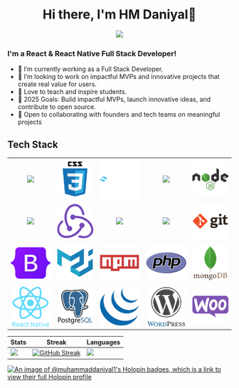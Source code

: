 <body>
  <div align="center">
    <h1> Hi there, I'm HM Daniyal👋<a href="#"></h1>
  </div>
<p align="center">
<a href="https://github.com/Muhammad-Daniyal-1"><img src="https://readme-typing-svg.herokuapp.com?lines=ReactJs+Developer;React+Native+Developer;Full+Stack+Developer;MERN+Stack+Developer;Javascript+Developer;Frontend+Developer;NodeJs+Developer&center=true&width=500&height=50"></a>

### I'm a React & React Native Full Stack Developer!
- 🔭 I’m currently working as a Full Stack Developer.
- 👯 I’m looking to work on impactful MVPs and innovative projects that create real value for users.
- 📢 Love to teach and inspire students.
- 🥅 2025 Goals: Build impactful MVPs, launch innovative ideas, and contribute to open source.
- 💎 Open to collaborating with founders and tech teams on meaningful projects  

<h2>Tech Stack</h2>

<table width="80%">
 
<tr>
    <td align='center' width="200">
		<img src="https://www.vectorlogo.zone/logos/reactjs/reactjs-ar21.svg">
    </td>
    <td align='center' width="200">
        <img src="https://raw.githubusercontent.com/devicons/devicon/0d6c64dbbf311879f7d563bfc3ccf559f9ed111c/icons/css3/css3-original-wordmark.svg" width="80">
    </td>
 <td align='center' width="200">
        <img src="https://github.com/devicons/devicon/blob/master/icons/tailwindcss/tailwindcss-original-wordmark.svg" width="170">
    </td>
     <td align='center' width="200">
        <img src="https://github.com/abranhe/programming-languages-logos/blob/master/src/javascript/javascript.svg" width="90">
    </td>
    <td align='center' width="200">
        <img src="https://github.com/devicons/devicon/blob/master/icons/nodejs/nodejs-original-wordmark.svg">
    </td>
</tr>
 
<tr>
    <td align='center' width="200">
         <img src="https://upload.wikimedia.org/wikipedia/commons/thumb/3/38/HTML5_Badge.svg/600px-HTML5_Badge.svg.png"  width="70">
    </td>
	  <td align='center' width="200">
        <img src="https://github.com/devicons/devicon/blob/master/icons/redux/redux-original.svg"  width="90">
    </td>
 <td align='center' width="200">
        <img src="https://www.vectorlogo.zone/logos/heroku/heroku-ar21.svg">
    </td>
  <td align='center' width="200">
        <img src="https://download.logo.wine/logo/MySQL/MySQL-Logo.wine.png" >
    </td>
    <td align='center' width="200">
         <img src="https://github.com/devicons/devicon/blob/master/icons/git/git-original-wordmark.svg" width="100">
    </td>
</tr>
	
<tr>
    <td align='center' width="200">
        <img src="https://github.com/devicons/devicon/blob/master/icons/bootstrap/bootstrap-original.svg"  width="90">
    </td>
    <td align='center' width="200">
        <img src="https://github.com/devicons/devicon/blob/master/icons/materialui/materialui-original.svg" width="80">
    </td>
 <td align='center' width="200">
        <img src="https://github.com/devicons/devicon/blob/master/icons/npm/npm-original-wordmark.svg" width="150">
    </td>
     <td align='center' width="200">
        <img src="https://github.com/devicons/devicon/blob/master/icons/php/php-original.svg" width="90">
    </td>
    <td align='center' width="200">
        <img src="https://github.com/devicons/devicon/blob/master/icons/mongodb/mongodb-original-wordmark.svg" width="90">
    </td>
</tr>
<tr>
	<td align='center' width="200">
       <img src="https://github.com/devicons/devicon/blob/master/icons/reactnative/reactnative-original-wordmark.svg"  width="90">
    </td>
	<td align='center' width="200">
       <img src="https://github.com/devicons/devicon/blob/master/icons/postgresql/postgresql-original-wordmark.svg"  width="90">
    </td>
    <td align='center' width="200">
       <img src="https://github.com/devicons/devicon/blob/master/icons/jquery/jquery-original.svg"  width="90">
    </td>
    <td align='center' width="200">
       <img src="https://github.com/devicons/devicon/blob/master/icons/wordpress/wordpress-original.svg"  width="90">
    </td>
    <td align='center' width="200">
       <img src="https://github.com/devicons/devicon/blob/master/icons/woocommerce/woocommerce-original.svg"  width="90">
    </td>
</tr>
    
</table>
</p>

 
 
|Stats |Streak |Languages |
|---|---|---|
|![](https://github-profile-summary-cards.vercel.app/api/cards/stats?username=Muhammad-Daniyal-1&theme=gruvbox)|[![GitHub Streak](https://streak-stats.demolab.com/?user=Muhammad-Daniyal-1&theme=gruvbox&hide_border=true&border_radius=32&date_format=j%20M%5B%20Y%5D&ring=888888)](https://git.io/streak-stats)|![](https://github-profile-summary-cards.vercel.app/api/cards/repos-per-language?username=Muhammad-Daniyal-1&theme=gruvbox)|

 
[![An image of @muhammaddaniyal1's Holopin badges, which is a link to view their full Holopin profile](https://holopin.me/muhammaddaniyal1)](https://holopin.io/@muhammaddaniyal1)
